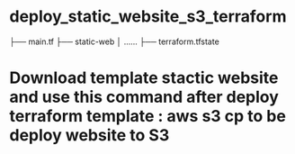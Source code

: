  # deploy_static_website_s3_terraform

├── main.tf
├── static-web
│   ......
├── terraform.tfstate

# Download template stactic website and use this command after deploy terraform template : aws s3 cp to be deploy website to S3
